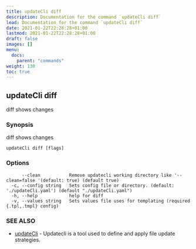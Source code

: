 ```yaml
---
title: updateCli diff
description: Documentation for the command `updateCli diff`
lead: Documentation for the command `updateCli diff`
date: 2021-01-22T22:28:28+01:00
lastmod: 2021-01-22T22:28:28+01:00
draft: false
images: []
menu:
  docs:
    parent: "commands"
weight: 130
toc: true
---
```


## updateCli diff

diff shows changes

### Synopsis

diff shows changes

```
updateCli diff [flags]
```

### Options

```
      --clean           Remove updatecli working directory like '--clean=false '(default: true) (default true)
  -c, --config string   Sets config file or directory. (default: './updateCli.yaml') (default "./updateCli.yaml")
  -h, --help            help for diff
  -v, --values string   Sets values file uses for templating (required {.tpl,.tmpl} config)
```

### SEE ALSO

* [updateCli](/docs/commands/updatecli)	 - Updatecli is a tool used to define and apply file update strategies. 

